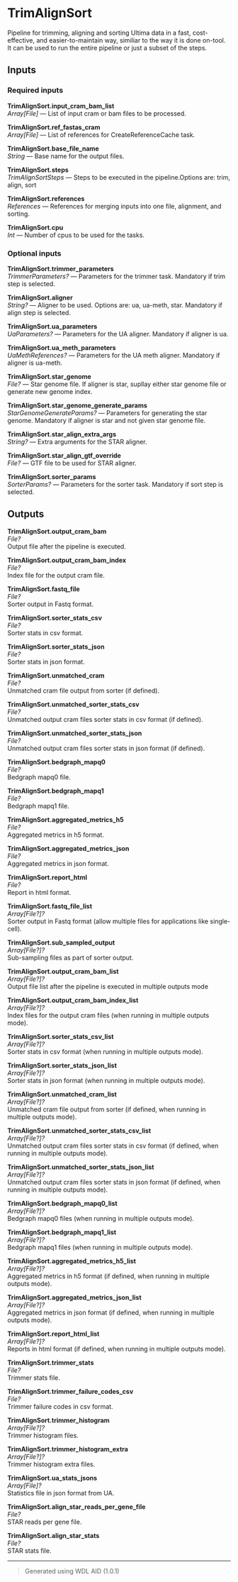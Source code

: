 # TrimAlignSort
Pipeline for trimming, aligning and sorting Ultima data in a fast, cost-effective, and easier-to-maintain way, similiar to the way it is done on-tool. It can be used to run the entire pipeline or just a subset of the steps.

## Inputs

### Required inputs
<p name="TrimAlignSort.input_cram_bam_list">
        <b>TrimAlignSort.input_cram_bam_list</b><br />
        <i>Array[File] </i> &mdash; 
         List of input cram or bam files to be processed. <br /> 
</p>
<p name="TrimAlignSort.ref_fastas_cram">
        <b>TrimAlignSort.ref_fastas_cram</b><br />
        <i>Array[File] </i> &mdash; 
         List of references for CreateReferenceCache task. <br /> 
</p>
<p name="TrimAlignSort.base_file_name">
        <b>TrimAlignSort.base_file_name</b><br />
        <i>String </i> &mdash; 
         Base name for the output files. <br /> 
</p>
<p name="TrimAlignSort.steps">
        <b>TrimAlignSort.steps</b><br />
        <i>TrimAlignSortSteps </i> &mdash; 
         Steps to be executed in the pipeline.Options are: trim, align, sort <br /> 
</p>
<p name="TrimAlignSort.references">
        <b>TrimAlignSort.references</b><br />
        <i>References </i> &mdash; 
         References for merging inputs into one file, alignment, and sorting. <br /> 
</p>
<p name="TrimAlignSort.cpu">
        <b>TrimAlignSort.cpu</b><br />
        <i>Int </i> &mdash; 
         Number of cpus to be used for the tasks. <br /> 
</p>

### Optional inputs
<p name="TrimAlignSort.trimmer_parameters">
        <b>TrimAlignSort.trimmer_parameters</b><br />
        <i>TrimmerParameters? </i> &mdash; 
         Parameters for the trimmer task. Mandatory if trim step is selected. <br /> 
</p>
<p name="TrimAlignSort.aligner">
        <b>TrimAlignSort.aligner</b><br />
        <i>String? </i> &mdash; 
         Aligner to be used. Options are: ua, ua-meth, star. Mandatory if align step is selected. <br /> 
</p>
<p name="TrimAlignSort.ua_parameters">
        <b>TrimAlignSort.ua_parameters</b><br />
        <i>UaParameters? </i> &mdash; 
         Parameters for the UA aligner. Mandatory if aligner is ua. <br /> 
</p>
<p name="TrimAlignSort.ua_meth_parameters">
        <b>TrimAlignSort.ua_meth_parameters</b><br />
        <i>UaMethReferences? </i> &mdash; 
         Parameters for the UA meth aligner. Mandatory if aligner is ua-meth. <br /> 
</p>
<p name="TrimAlignSort.star_genome">
        <b>TrimAlignSort.star_genome</b><br />
        <i>File? </i> &mdash; 
         Star genome file. If aligner is star, supllay either star genome file or generate new genome index. <br /> 
</p>
<p name="TrimAlignSort.star_genome_generate_params">
        <b>TrimAlignSort.star_genome_generate_params</b><br />
        <i>StarGenomeGenerateParams? </i> &mdash; 
         Parameters for generating the star genome. Mandatory if aligner is star and not given star genome file. <br /> 
</p>
<p name="TrimAlignSort.star_align_extra_args">
        <b>TrimAlignSort.star_align_extra_args</b><br />
        <i>String? </i> &mdash; 
         Extra arguments for the STAR aligner. <br /> 
</p>
<p name="TrimAlignSort.star_align_gtf_override">
        <b>TrimAlignSort.star_align_gtf_override</b><br />
        <i>File? </i> &mdash; 
         GTF file to be used for STAR aligner. <br /> 
</p>
<p name="TrimAlignSort.sorter_params">
        <b>TrimAlignSort.sorter_params</b><br />
        <i>SorterParams? </i> &mdash; 
         Parameters for the sorter task. Mandatory if sort step is selected. <br /> 
</p>
</details>


## Outputs
<p name="TrimAlignSort.output_cram_bam">
        <b>TrimAlignSort.output_cram_bam</b><br />
        <i>File?</i><br />
        Output file after the pipeline is executed.
</p>
<p name="TrimAlignSort.output_cram_bam_index">
        <b>TrimAlignSort.output_cram_bam_index</b><br />
        <i>File?</i><br />
        Index file for the output cram file.
</p>
<p name="TrimAlignSort.fastq_file">
        <b>TrimAlignSort.fastq_file</b><br />
        <i>File?</i><br />
        Sorter output in Fastq format.
</p>
<p name="TrimAlignSort.sorter_stats_csv">
        <b>TrimAlignSort.sorter_stats_csv</b><br />
        <i>File?</i><br />
        Sorter stats in csv format.
</p>
<p name="TrimAlignSort.sorter_stats_json">
        <b>TrimAlignSort.sorter_stats_json</b><br />
        <i>File?</i><br />
        Sorter stats in json format.
</p>
<p name="TrimAlignSort.unmatched_cram">
        <b>TrimAlignSort.unmatched_cram</b><br />
        <i>File?</i><br />
        Unmatched cram file output from sorter (if defined).
</p>
<p name="TrimAlignSort.unmatched_sorter_stats_csv">
        <b>TrimAlignSort.unmatched_sorter_stats_csv</b><br />
        <i>File?</i><br />
        Unmatched output cram files sorter stats in csv format (if defined).
</p>
<p name="TrimAlignSort.unmatched_sorter_stats_json">
        <b>TrimAlignSort.unmatched_sorter_stats_json</b><br />
        <i>File?</i><br />
        Unmatched output cram files sorter stats in json format (if defined).
</p>
<p name="TrimAlignSort.bedgraph_mapq0">
        <b>TrimAlignSort.bedgraph_mapq0</b><br />
        <i>File?</i><br />
        Bedgraph mapq0 file.
</p>
<p name="TrimAlignSort.bedgraph_mapq1">
        <b>TrimAlignSort.bedgraph_mapq1</b><br />
        <i>File?</i><br />
        Bedgraph mapq1 file.
</p>
<p name="TrimAlignSort.aggregated_metrics_h5">
        <b>TrimAlignSort.aggregated_metrics_h5</b><br />
        <i>File?</i><br />
        Aggregated metrics in h5 format.
</p>
<p name="TrimAlignSort.aggregated_metrics_json">
        <b>TrimAlignSort.aggregated_metrics_json</b><br />
        <i>File?</i><br />
        Aggregated metrics in json format.
</p>
<p name="TrimAlignSort.report_html">
        <b>TrimAlignSort.report_html</b><br />
        <i>File?</i><br />
        Report in html format.
</p>
<p name="TrimAlignSort.fastq_file_list">
        <b>TrimAlignSort.fastq_file_list</b><br />
        <i>Array[File?]?</i><br />
        Sorter output in Fastq format (allow multiple files for applications like single-cell).
</p>
<p name="TrimAlignSort.sub_sampled_output">
        <b>TrimAlignSort.sub_sampled_output</b><br />
        <i>Array[File?]?</i><br />
        Sub-sampling files as part of sorter output.
</p>
<p name="TrimAlignSort.output_cram_bam_list">
        <b>TrimAlignSort.output_cram_bam_list</b><br />
        <i>Array[File?]?</i><br />
        Output file list after the pipeline is executed in multiple outputs mode
</p>
<p name="TrimAlignSort.output_cram_bam_index_list">
        <b>TrimAlignSort.output_cram_bam_index_list</b><br />
        <i>Array[File?]?</i><br />
        Index files for the output cram files (when running in multiple outputs mode).
</p>
<p name="TrimAlignSort.sorter_stats_csv_list">
        <b>TrimAlignSort.sorter_stats_csv_list</b><br />
        <i>Array[File?]?</i><br />
        Sorter stats in csv format (when running in multiple outputs mode).
</p>
<p name="TrimAlignSort.sorter_stats_json_list">
        <b>TrimAlignSort.sorter_stats_json_list</b><br />
        <i>Array[File?]?</i><br />
        Sorter stats in json format (when running in multiple outputs mode).
</p>
<p name="TrimAlignSort.unmatched_cram_list">
        <b>TrimAlignSort.unmatched_cram_list</b><br />
        <i>Array[File?]?</i><br />
        Unmatched cram file output from sorter (if defined, when running in multiple outputs mode).
</p>
<p name="TrimAlignSort.unmatched_sorter_stats_csv_list">
        <b>TrimAlignSort.unmatched_sorter_stats_csv_list</b><br />
        <i>Array[File?]?</i><br />
        Unmatched output cram files sorter stats in csv format (if defined, when running in multiple outputs mode).
</p>
<p name="TrimAlignSort.unmatched_sorter_stats_json_list">
        <b>TrimAlignSort.unmatched_sorter_stats_json_list</b><br />
        <i>Array[File?]?</i><br />
        Unmatched output cram files sorter stats in json format (if defined, when running in multiple outputs mode).
</p>
<p name="TrimAlignSort.bedgraph_mapq0_list">
        <b>TrimAlignSort.bedgraph_mapq0_list</b><br />
        <i>Array[File?]?</i><br />
        Bedgraph mapq0 files (when running in multiple outputs mode).
</p>
<p name="TrimAlignSort.bedgraph_mapq1_list">
        <b>TrimAlignSort.bedgraph_mapq1_list</b><br />
        <i>Array[File?]?</i><br />
        Bedgraph mapq1 files (when running in multiple outputs mode).
</p>
<p name="TrimAlignSort.aggregated_metrics_h5_list">
        <b>TrimAlignSort.aggregated_metrics_h5_list</b><br />
        <i>Array[File?]?</i><br />
        Aggregated metrics in h5 format (if defined, when running in multiple outputs mode).
</p>
<p name="TrimAlignSort.aggregated_metrics_json_list">
        <b>TrimAlignSort.aggregated_metrics_json_list</b><br />
        <i>Array[File?]?</i><br />
        Aggregated metrics in json format (if defined, when running in multiple outputs mode).
</p>
<p name="TrimAlignSort.report_html_list">
        <b>TrimAlignSort.report_html_list</b><br />
        <i>Array[File?]?</i><br />
        Reports in html format (if defined, when running in multiple outputs mode).
</p>
<p name="TrimAlignSort.trimmer_stats">
        <b>TrimAlignSort.trimmer_stats</b><br />
        <i>File?</i><br />
        Trimmer stats file.
</p>
<p name="TrimAlignSort.trimmer_failure_codes_csv">
        <b>TrimAlignSort.trimmer_failure_codes_csv</b><br />
        <i>File?</i><br />
        Trimmer failure codes in csv format.
</p>
<p name="TrimAlignSort.trimmer_histogram">
        <b>TrimAlignSort.trimmer_histogram</b><br />
        <i>Array[File?]?</i><br />
        Trimmer histogram files.
</p>
<p name="TrimAlignSort.trimmer_histogram_extra">
        <b>TrimAlignSort.trimmer_histogram_extra</b><br />
        <i>Array[File?]?</i><br />
        Trimmer histogram extra files.
</p>
<p name="TrimAlignSort.ua_stats_jsons">
        <b>TrimAlignSort.ua_stats_jsons</b><br />
        <i>Array[File]?</i><br />
        Statistics file in json format from UA.
</p>
<p name="TrimAlignSort.align_star_reads_per_gene_file">
        <b>TrimAlignSort.align_star_reads_per_gene_file</b><br />
        <i>File?</i><br />
        STAR reads per gene file.
</p>
<p name="TrimAlignSort.align_star_stats">
        <b>TrimAlignSort.align_star_stats</b><br />
        <i>File?</i><br />
        STAR stats file.
</p>

<hr />

> Generated using WDL AID (1.0.1)
